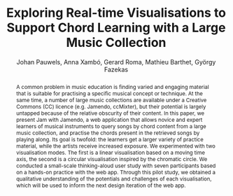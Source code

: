 --- 
  title: "Exploring Real-time Visualisations to Support Chord Learning with a Large Music Collection" 
  abstract: "A common problem in music education is finding varied and engaging material that is suitable for practising a specific musical concept or technique. At the same time, a number of large music collections are available under a Creative Commons (CC) licence (e.g. Jamendo, ccMixter), but their potential is largely untapped because of the relative obscurity of their content. In this paper, we present Jam with Jamendo, a web application that allows novice and expert learners of musical instruments to query songs by chord content from a large music collection, and practise the chords present in the retrieved songs by playing along. Its goal is twofold: the learners get a larger variety of practice material, while the artists receive increased exposure. We experimented with two visualisation modes. The first is a linear visualisation based on a moving time axis, the second is a circular visualisation inspired by the chromatic circle. We conducted a small-scale thinking-aloud user study with seven participants based on a hands-on practice with the web app. Through this pilot study, we obtained a qualitative understanding of the potentials and challenges of each visualisation, which will be used to inform the next design iteration of the web app." 
  address: "Berlin" 
  author: "Johan Pauwels, Anna Xambó, Gerard Roma, Mathieu Barthet, György Fazekas" 
  booktitle: "Proceedings of the International Web Audio Conference" 
  editor: "Jan Monschke, Christoph Guttandin, Norbert Schnell, Thomas Jenkinson, Jack Schaedler" 
  month: "Proceedings of the International Web Audio Conference"
  pages: "" 
  publisher: "TU Berlin" 
  series: "WAC '18"
  type: "Paper"  
  year: "2018" 
  id: "2018_12" 
  tags: year2018 
  pdflink: /_data/papers/pdf/2018/2018_12.pdf
  ISSN: 2663-5844
---